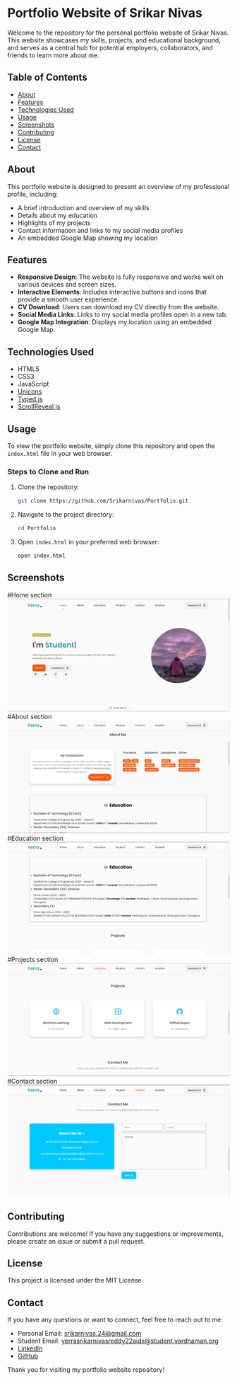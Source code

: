 # Portfolio Website of Srikar Nivas

Welcome to the repository for the personal portfolio website of Srikar Nivas. This website showcases my skills, projects, and educational background, and serves as a central hub for potential employers, collaborators, and friends to learn more about me.

## Table of Contents
- [About](#about)
- [Features](#features)
- [Technologies Used](#technologies-used)
- [Usage](#usage)
- [Screenshots](#screenshots)
- [Contributing](#contributing)
- [License](#license)
- [Contact](#contact)

## About

This portfolio website is designed to present an overview of my professional profile, including:
- A brief introduction and overview of my skills
- Details about my education
- Highlights of my projects
- Contact information and links to my social media profiles
- An embedded Google Map showing my location

## Features

- **Responsive Design**: The website is fully responsive and works well on various devices and screen sizes.
- **Interactive Elements**: Includes interactive buttons and icons that provide a smooth user experience.
- **CV Download**: Users can download my CV directly from the website.
- **Social Media Links**: Links to my social media profiles open in a new tab.
- **Google Map Integration**: Displays my location using an embedded Google Map.

## Technologies Used

- HTML5
- CSS3
- JavaScript
- [Unicons](https://unicons.iconscout.com/)
- [Typed.js](https://github.com/mattboldt/typed.js/)
- [ScrollReveal.js](https://scrollrevealjs.org/)

## Usage

To view the portfolio website, simply clone this repository and open the `index.html` file in your web browser.

### Steps to Clone and Run

1. Clone the repository:
    ```bash
    git clone https://github.com/Srikarnivas/Portfolio.git
    ```

2. Navigate to the project directory:
    ```bash
    cd Portfolio
    ```

3. Open `index.html` in your preferred web browser:
    ```bash
    open index.html
    ```

## Screenshots
#Home section
![Home Section](Screenshots/home.png)
#About section
![About Section](Screenshots/aboutme.png)
#Education section
![Education Section](Screenshots/education.png)
#Projects section
![Projects Section](Screenshots/projects.png)
#Contact section
![Contact Section](Screenshots/contactme.png)

## Contributing

Contributions are welcome! If you have any suggestions or improvements, please create an issue or submit a pull request.

## License

This project is licensed under the MIT License

## Contact

If you have any questions or want to connect, feel free to reach out to me:

- Personal Email: srikarnivas.24@gmail.com
- Student Email: yerrasrikarnivasreddy22aids@student.vardhaman.org
- [LinkedIn](https://www.linkedin.com/in/srikar-nivas-reddy-yerra-43a10b293/)
- [GitHub](https://github.com/Srikarnivas)

Thank you for visiting my portfolio website repository!


